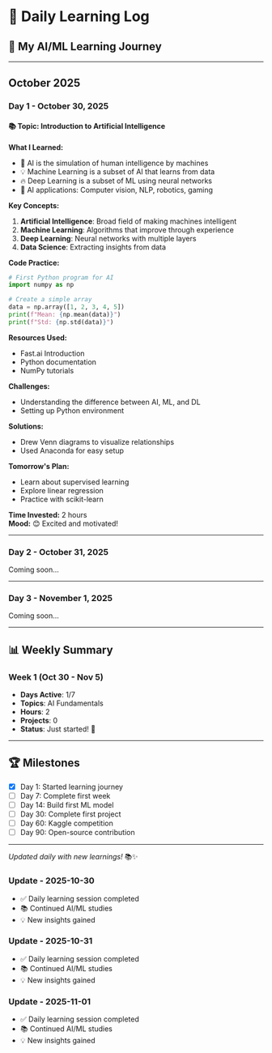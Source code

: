 # 📅 Daily Learning Log

## 🎯 My AI/ML Learning Journey

---

## October 2025

### Day 1 - October 30, 2025

#### 📚 Topic: Introduction to Artificial Intelligence

**What I Learned:**
- 🧠 AI is the simulation of human intelligence by machines
- 💡 Machine Learning is a subset of AI that learns from data
- 🔥 Deep Learning is a subset of ML using neural networks
- 🎯 AI applications: Computer vision, NLP, robotics, gaming

**Key Concepts:**
1. **Artificial Intelligence**: Broad field of making machines intelligent
2. **Machine Learning**: Algorithms that improve through experience
3. **Deep Learning**: Neural networks with multiple layers
4. **Data Science**: Extracting insights from data

**Code Practice:**
```python
# First Python program for AI
import numpy as np

# Create a simple array
data = np.array([1, 2, 3, 4, 5])
print(f"Mean: {np.mean(data)}")
print(f"Std: {np.std(data)}")
```

**Resources Used:**
- Fast.ai Introduction
- Python documentation
- NumPy tutorials

**Challenges:**
- Understanding the difference between AI, ML, and DL
- Setting up Python environment

**Solutions:**
- Drew Venn diagrams to visualize relationships
- Used Anaconda for easy setup

**Tomorrow's Plan:**
- Learn about supervised learning
- Explore linear regression
- Practice with scikit-learn

**Time Invested:** 2 hours  
**Mood:** 😊 Excited and motivated!

---

### Day 2 - October 31, 2025
Coming soon...

---

### Day 3 - November 1, 2025
Coming soon...

---

## 📊 Weekly Summary

### Week 1 (Oct 30 - Nov 5)
- **Days Active**: 1/7
- **Topics**: AI Fundamentals
- **Hours**: 2
- **Projects**: 0
- **Status**: Just started! 🚀

---

## 🏆 Milestones

- [x] Day 1: Started learning journey
- [ ] Day 7: Complete first week
- [ ] Day 14: Build first ML model
- [ ] Day 30: Complete first project
- [ ] Day 60: Kaggle competition
- [ ] Day 90: Open-source contribution

---

*Updated daily with new learnings!* 📚✨
### Update - 2025-10-30
- ✅ Daily learning session completed
- 📚 Continued AI/ML studies
- 💡 New insights gained


### Update - 2025-10-31
- ✅ Daily learning session completed
- 📚 Continued AI/ML studies
- 💡 New insights gained


### Update - 2025-11-01
- ✅ Daily learning session completed
- 📚 Continued AI/ML studies
- 💡 New insights gained

